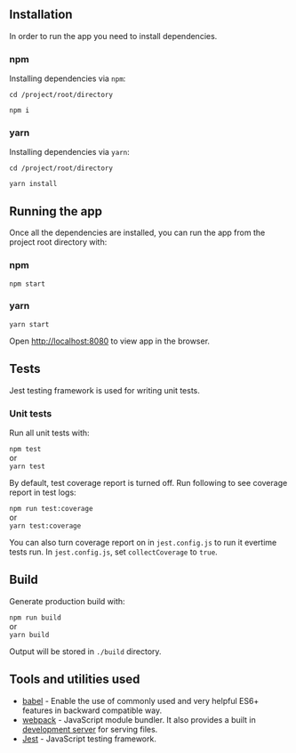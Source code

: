 ## Installation

In order to run the app you need to install dependencies.

### npm

Installing dependencies via `npm`:

`cd /project/root/directory`

`npm i`

### yarn

Installing dependencies via `yarn`:

`cd /project/root/directory`

`yarn install`

## Running the app

Once all the dependencies are installed, you can run the app from the project root directory with:

### npm

`npm start`

### yarn

`yarn start`

Open [http://localhost:8080](http://localhost:8080) to view app in the browser.

## Tests

Jest testing framework is used for writing unit tests.

### Unit tests

Run all unit tests with:

`npm test` <br/>or<br/>
`yarn test`

By default, test coverage report is turned off. Run following to see coverage report in test logs:

`npm run test:coverage` <br/>or<br/>
`yarn test:coverage`

You can also turn coverage report on in `jest.config.js` to run it evertime tests run. In `jest.config.js`, set `collectCoverage` to `true`.

## Build

Generate production build with:

`npm run build` <br/>or<br/>
`yarn build`

Output will be stored in `./build` directory.

## Tools and utilities used

- [babel](https://babeljs.io/) - Enable the use of commonly used and very helpful ES6+ features in backward compatible way.
- [webpack](https://webpack.js.org/) - JavaScript module bundler. It also provides a built in [development server](https://webpack.js.org/configuration/dev-server/) for serving files.
- [Jest](https://jestjs.io/) - JavaScript testing framework.
